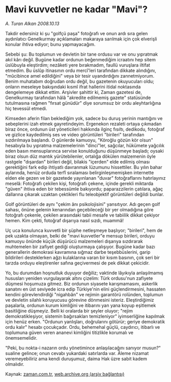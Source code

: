 # Mavi kuvvetler  ne kadar "Mavi"?

*A. Turan Alkan 2008.10.13*

<tr><td class="metin" colspan="2" style="padding-top: 20px; padding-left: 5px; padding-right: 10px;">Takdir edersiniz ki şu "golfçü paşa" fotoğrafı ve onun ardı sıra gelen aydınlatıcı Genelkurmay açıklamaları makaraya sarılmak için çok elverişli konular ihtiva ediyor; bunu yapmayacağım.</td></tr><tr><td class="metin" colspan="2" style="padding-top: 20px; padding-left: 5px; padding-right: 10px;"><p> Sebebi şu: Bu toplumun ve devletin bir tane ordusu var ve onu yıpratmak akıl kârı değil. Bugüne kadar ordunun beğenmediğim icraatını hep sitem üslûbuyla eleştirdim; nezâketi yere bırakmadım, faullü vuruşlara iltifat etmedim. Bu üslûp itinasının ordu mercî'leri tarafından dikkate alındığını, "mûcibince amel edildiğini" veya bir tesir uyandırdığını zannetmiyorum. Benim muhatabım doğrudan ordu değil, bu gazetenin okuyucuları oldu; onların meseleye bakışındaki kısmî ifrat hallerini itidal noktasında dengelemeye dikkat ettim. Arşivler şahittir ki, Zaman gazetesi de, Genelkurmay tarafından hâlâ "akredite edilmemiş gazete" statüsünde tutulmasına rağmen "fırsat günüdür" diye sorumsuz bir ordu aleyhtarlığına hiç tevessül etmedi.
<p>Kimseden aferin filan beklediğim yok, sadece bu duruş yerinin mantığını ve sebeplerini izah etmek gayretindeyim. Ergenekon rezaleti ortaya çıkmadan biraz önce, ordunun üst yöneticileri hakkında ilginç fısıltı, dedikodu, fotoğraf ve gizlice kaydedilmiş ses ve video görüntüleri "birileri" tarafından sızdırılmaya başlandı. O günlerde kamuoyu, "Köroğlu gözün kör olsun" hesabıyla bu yıpratma malzemelerinin "dinci"ler, sağcılar, hükümete yağcılık eden basın mensuplarınca servise konulduğunu düşünmeye başladı; oysaki biraz olsun düz mantık yürütebilenler, ortalığa dökülen malzemenin öyle rastgele "dışardan" birileri değil, bilakis "içerden" elde edilmiş olması gerektiğini fark edip ihtiyatlı davranmak lüzumunu hissettiler. Bu yılın bahar aylarında, henüz orduda terfî sıralaması belirginleşmemişken internette elden ele gezen ve bir gazetede yayınlanan "duvar" fotoğraflarını hatırlayınız meselâ: Fotoğrafı çekilen kişi, fotoğrafı çekene, içinde gerekli miktarda "güven" ihtiva eden bir tebessümle bakıyordu; paparazzilerin çatılara, ağaç dallarına çıkarak uzaktan çektikleri flu teleobjektif görüntüleri değildi bunlar.
<p>Golf görüntüleri de aynı "çekim ânı psikolojisini" yansıtıyor. Adı geçen golf sahası, önüne gelenin kenarından geçebileceği bir yer olmadığına göre fotoğrafı çekenle, çekilen arasındaki tabii mesafe ve tabiilik dikkat çekiyor hemen. Kim çekti, fotoğraf dışarıya nasıl sızdı, muammâ!
<p>Uç uca konulunca kuvvetli bir şüphe netleşmeye başlıyor; "birileri", hem de pek uzakta olmayan, belki de "mavi kuvvetler"e mensup birileri, orduyu kamuoyu önünde küçük düşürücü malzemeleri dışarıya sızdırarak muhtemelen bir zafiyet gediği oluşturmaya çalışıyor. Bugüne kadar bazı generallerin demokrasi kavramına sığmaz darbe teşebbüslerini, garip bildirileri desteklerken ağzı kulaklarına varan bir kısım basının, çok seri bir tarzda orduyu eleştirenler safına geçivermesi de pek dikkat çekicidir.
<p>Yo, bu durumdan hoşnutluk duyuyor değiliz; vaktinde lâyıkıyla anlaşılmamış hususları yeniden vurgulayarak altını çizelim: Türk ordusu'nun zafiyete düşmesi hoşumuza gitmez. Biz ordunun siyasete karışmamasını, askerlik sanatını en üst seviyede icra edip Türkiye'nin elini güçlendirmesini, hassaten kendini görevlendirdiği "nigahbân" ve rejimin garantörü rolünden, toplumun ve devletin silahlı koruyucusu görevine dönmesini isteriz. Eleştirdiğimiz paşalarla, ordunun kurum kimliğini ve itibarını yan yana koyup eşitlemek basitliğine düşmeyiz. Belli ki oralarda bir şeyler oluyor; "rejim demokratikleşiyor, sistemin bağırsakları temizleniyor" iyimserliğine kapılmak için henüz erken. "Ordunun yanlışları, doğrularını götürür; geriye demokratik ordu kalır" hesabı çocukçadır. Ordu, behemehal güçlü, caydırıcı, itibarlı ve toplumuna güven veren ananevi kimliğini titizlikle korumalı ve önemsemelidir.
<p>"Peki, bu nokta-i nazarın ordu yönetimince anlaşılacağını sanıyor musun?" sualine gelince; onun cevabı yukardaki satırlarda var. Âleme nizamat veremeyebiliriz ama kendi duruşumuz, daima Hak üzre sabit kadem olmalıdır.<br/></p></p></p></p></p></p></td></tr>

Kaynak: [zaman.com.tr](http://zaman.com.tr/yazar.do?yazino=748635), [web.archive.org (arşiv bağlantısı)](http://web.archive.org/web/20081016030054/http://zaman.com.tr:80/yazar.do?yazino=748635)
